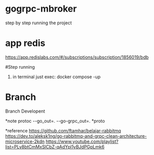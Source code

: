 # gogrpc-mbroker
step by step running the project

# app redis
https://app.redislabs.com/#/subscriptions/subscription/1856019/bdb

#Step running

1. in terminal just exec: docker compose -up
# Branch
Branch Developent

*note
protoc --go_out=. --go-grpc_out=. *proto

*reference
https://github.com/ftamhar/belajar-rabbitmq
https://dev.to/aleksk1ng/go-rabbitmq-and-grpc-clean-architecture-microservice-2kdn
https://www.youtube.com/playlist?list=PLy8btCmMxSlCbZ-qAdYpl1yBJdPGpLmk6